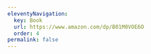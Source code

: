```yaml
---
eleventyNavigation:
  key: Book
  url: https://www.amazon.com/dp/B01M0VOE6O
  order: 4
permalink: false
---
```

